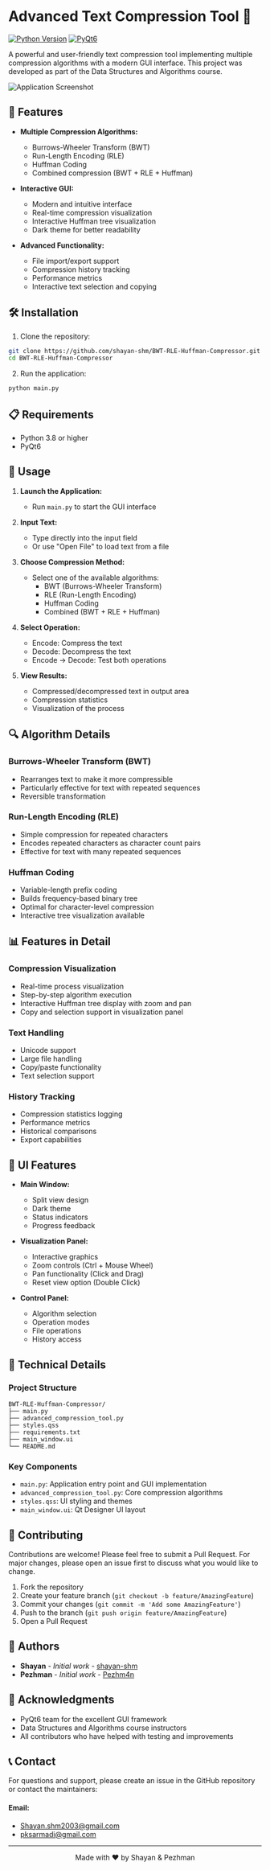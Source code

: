 # Advanced Text Compression Tool 🔄

[![Python Version](https://img.shields.io/badge/python-3.8%2B-blue.svg)](https://www.python.org/downloads/)
[![PyQt6](https://img.shields.io/badge/PyQt-6.0%2B-green.svg)](https://pypi.org/project/PyQt6/)

A powerful and user-friendly text compression tool implementing multiple compression algorithms with a modern GUI interface. This project was developed as part of the Data Structures and Algorithms course.

![Application Screenshot](main_window.png)

## 🌟 Features

- **Multiple Compression Algorithms:**
  - Burrows-Wheeler Transform (BWT)
  - Run-Length Encoding (RLE)
  - Huffman Coding
  - Combined compression (BWT + RLE + Huffman)

- **Interactive GUI:**
  - Modern and intuitive interface
  - Real-time compression visualization
  - Interactive Huffman tree visualization
  - Dark theme for better readability

- **Advanced Functionality:**
  - File import/export support
  - Compression history tracking
  - Performance metrics
  - Interactive text selection and copying

## 🛠️ Installation

1. Clone the repository:
```bash
git clone https://github.com/shayan-shm/BWT-RLE-Huffman-Compressor.git
cd BWT-RLE-Huffman-Compressor
```

2. Run the application:
```bash
python main.py
```

## 📋 Requirements

- Python 3.8 or higher
- PyQt6

## 🎯 Usage

1. **Launch the Application:**
   - Run `main.py` to start the GUI interface

2. **Input Text:**
   - Type directly into the input field
   - Or use "Open File" to load text from a file

3. **Choose Compression Method:**
   - Select one of the available algorithms:
     - BWT (Burrows-Wheeler Transform)
     - RLE (Run-Length Encoding)
     - Huffman Coding
     - Combined (BWT + RLE + Huffman)

4. **Select Operation:**
   - Encode: Compress the text
   - Decode: Decompress the text
   - Encode → Decode: Test both operations

5. **View Results:**
   - Compressed/decompressed text in output area
   - Compression statistics
   - Visualization of the process

## 🔍 Algorithm Details

### Burrows-Wheeler Transform (BWT)
- Rearranges text to make it more compressible
- Particularly effective for text with repeated sequences
- Reversible transformation

### Run-Length Encoding (RLE)
- Simple compression for repeated characters
- Encodes repeated characters as character count pairs
- Effective for text with many repeated sequences

### Huffman Coding
- Variable-length prefix coding
- Builds frequency-based binary tree
- Optimal for character-level compression
- Interactive tree visualization available

## 📊 Features in Detail

### Compression Visualization
- Real-time process visualization
- Step-by-step algorithm execution
- Interactive Huffman tree display with zoom and pan
- Copy and selection support in visualization panel

### Text Handling
- Unicode support
- Large file handling
- Copy/paste functionality
- Text selection support

### History Tracking
- Compression statistics logging
- Performance metrics
- Historical comparisons
- Export capabilities

## 🎨 UI Features

- **Main Window:**
  - Split view design
  - Dark theme
  - Status indicators
  - Progress feedback

- **Visualization Panel:**
  - Interactive graphics
  - Zoom controls (Ctrl + Mouse Wheel)
  - Pan functionality (Click and Drag)
  - Reset view option (Double Click)

- **Control Panel:**
  - Algorithm selection
  - Operation modes
  - File operations
  - History access

## 🔧 Technical Details

### Project Structure
```
BWT-RLE-Huffman-Compressor/
├── main.py
├── advanced_compression_tool.py
├── styles.qss
├── requirements.txt
├── main_window.ui
└── README.md
```

### Key Components
- `main.py`: Application entry point and GUI implementation
- `advanced_compression_tool.py`: Core compression algorithms
- `styles.qss`: UI styling and themes
- `main_window.ui`: Qt Designer UI layout

## 🤝 Contributing

Contributions are welcome! Please feel free to submit a Pull Request. For major changes, please open an issue first to discuss what you would like to change.

1. Fork the repository
2. Create your feature branch (`git checkout -b feature/AmazingFeature`)
3. Commit your changes (`git commit -m 'Add some AmazingFeature'`)
4. Push to the branch (`git push origin feature/AmazingFeature`)
5. Open a Pull Request

## 👥 Authors

- **Shayan** - *Initial work* - [shayan-shm](https://github.com/shayan-shm)
- **Pezhman** - *Initial work* - [Pezhm4n](https://github.com/Pezhm4n)

## 🙏 Acknowledgments

- PyQt6 team for the excellent GUI framework
- Data Structures and Algorithms course instructors
- All contributors who have helped with testing and improvements

## 📞 Contact

For questions and support, please create an issue in the GitHub repository or contact the maintainers:

#### Email:
- Shayan.shm2003@gmail.com 
- pksarmadi@gmail.com

---

<p align="center">
  Made with ❤️ by Shayan & Pezhman
</p>